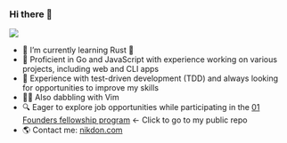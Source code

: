 ### Hi there 👋

<!--
**nik-don/nik-don** is a ✨ _special_ ✨ repository because its `README.md` (this file) appears on your GitHub profile.

Here are some ideas to get you started:

- 🔭 I’m currently working on ...
- 🌱 I’m currently learning ...
- 👯 I’m looking to collaborate on ...
- 🤔 I’m looking for help with ...
- 💬 Ask me about ...
- 📫 How to reach me: ...
- 😄 Pronouns: ...
- ⚡ Fun fact: ...


-->

![](https://komarev.com/ghpvc/?username=nik-don)

- 🌱 I’m currently learning Rust 🦀
- 🚀 Proficient in Go and JavaScript with experience working on various projects, including web and CLI apps
- 🧪 Experience with test-driven development (TDD) and always looking for opportunities to improve my skills
- 👨‍💻 Also dabbling with Vim
- 🔍 Eager to explore job opportunities while participating in the [01 Founders fellowship program](https://github.com/nik-don/01-founders) <- Click to go to my public repo
- 🌎 Contact me: [nikdon.com](https://www.nikdon.com)


<!--
- ⚡ Next.js > Vue > React
-->
